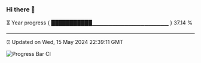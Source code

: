 ### Hi there 👋

⏳ Year progress { ███████████▁▁▁▁▁▁▁▁▁▁▁▁▁▁▁▁▁▁▁ } 37.14 %

---

⏰ Updated on Wed, 15 May 2024 22:39:11 GMT

![Progress Bar CI](https://github.com/IshwaranRudhara/GIT-ACTION/workflows/Progress%20Bar%20CI/badge.svg)
